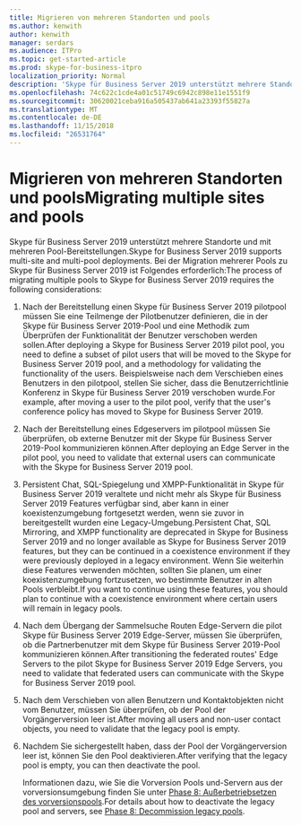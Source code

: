 ```yaml
---
title: Migrieren von mehreren Standorten und pools
ms.author: kenwith
author: kenwith
manager: serdars
ms.audience: ITPro
ms.topic: get-started-article
ms.prod: skype-for-business-itpro
localization_priority: Normal
description: 'Skype für Business Server 2019 unterstützt mehrere Standorte und mit mehreren Pool-Bereitstellungen. Bei der Migration mehrerer Pools zu Skype für Business Server 2019 ist Folgendes erforderlich:'
ms.openlocfilehash: 74c622c1cde4a01c51749c6942c898e11e1551f9
ms.sourcegitcommit: 30620021ceba916a505437ab641a23393f55827a
ms.translationtype: MT
ms.contentlocale: de-DE
ms.lasthandoff: 11/15/2018
ms.locfileid: "26531764"
---
```

# <a name="migrating-multiple-sites-and-pools"></a><span data-ttu-id="f3249-104">Migrieren von mehreren Standorten und pools</span><span class="sxs-lookup"><span data-stu-id="f3249-104">Migrating multiple sites and pools</span></span>

<span data-ttu-id="f3249-105">Skype für Business Server 2019 unterstützt mehrere Standorte und mit mehreren Pool-Bereitstellungen.</span><span class="sxs-lookup"><span data-stu-id="f3249-105">Skype for Business Server 2019 supports multi-site and multi-pool deployments.</span></span> <span data-ttu-id="f3249-106">Bei der Migration mehrerer Pools zu Skype für Business Server 2019 ist Folgendes erforderlich:</span><span class="sxs-lookup"><span data-stu-id="f3249-106">The process of migrating multiple pools to Skype for Business Server 2019 requires the following considerations:</span></span> 
  
1. <span data-ttu-id="f3249-107">Nach der Bereitstellung einen Skype für Business Server 2019 pilotpool müssen Sie eine Teilmenge der Pilotbenutzer definieren, die in der Skype für Business Server 2019-Pool und eine Methodik zum Überprüfen der Funktionalität der Benutzer verschoben werden sollen.</span><span class="sxs-lookup"><span data-stu-id="f3249-107">After deploying a Skype for Business Server 2019 pilot pool, you need to define a subset of pilot users that will be moved to the Skype for Business Server 2019 pool, and a methodology for validating the functionality of the users.</span></span> <span data-ttu-id="f3249-108">Beispielsweise nach dem Verschieben eines Benutzers in den pilotpool, stellen Sie sicher, dass die Benutzerrichtlinie Konferenz in Skype für Business Server 2019 verschoben wurde.</span><span class="sxs-lookup"><span data-stu-id="f3249-108">For example, after moving a user to the pilot pool, verify that the user's conference policy has moved to Skype for Business Server 2019.</span></span> 
    
2. <span data-ttu-id="f3249-109">Nach der Bereitstellung eines Edgeservers im pilotpool müssen Sie überprüfen, ob externe Benutzer mit der Skype für Business Server 2019-Pool kommunizieren können.</span><span class="sxs-lookup"><span data-stu-id="f3249-109">After deploying an Edge Server in the pilot pool, you need to validate that external users can communicate with the Skype for Business Server 2019 pool.</span></span>

3. <span data-ttu-id="f3249-110">Persistent Chat, SQL-Spiegelung und XMPP-Funktionalität in Skype für Business Server 2019 veraltete und nicht mehr als Skype für Business Server 2019 Features verfügbar sind, aber kann in einer koexistenzumgebung fortgesetzt werden, wenn sie zuvor in bereitgestellt wurden eine Legacy-Umgebung.</span><span class="sxs-lookup"><span data-stu-id="f3249-110">Persistent Chat, SQL Mirroring, and XMPP functionality are deprecated in Skype for Business Server 2019 and no longer available as Skype for Business Server 2019 features, but they can be continued in a coexistence environment if they were previously deployed in a legacy environment.</span></span> <span data-ttu-id="f3249-111">Wenn Sie weiterhin diese Features verwenden möchten, sollten Sie planen, um einer koexistenzumgebung fortzusetzen, wo bestimmte Benutzer in alten Pools verbleibt.</span><span class="sxs-lookup"><span data-stu-id="f3249-111">If you want to continue using these features, you should plan to continue with a coexistence environment where certain users will remain in legacy pools.</span></span>
    
4. <span data-ttu-id="f3249-112">Nach dem Übergang der Sammelsuche Routen Edge-Servern die pilot Skype für Business Server 2019 Edge-Server, müssen Sie überprüfen, ob die Partnerbenutzer mit dem Skype für Business Server 2019-Pool kommunizieren können.</span><span class="sxs-lookup"><span data-stu-id="f3249-112">After transitioning the federated routes' Edge Servers to the pilot Skype for Business Server 2019 Edge Servers, you need to validate that federated users can communicate with the Skype for Business Server 2019 pool.</span></span>
    
5. <span data-ttu-id="f3249-113">Nach dem Verschieben von allen Benutzern und Kontaktobjekten nicht vom Benutzer, müssen Sie überprüfen, ob der Pool der Vorgängerversion leer ist.</span><span class="sxs-lookup"><span data-stu-id="f3249-113">After moving all users and non-user contact objects, you need to validate that the legacy pool is empty.</span></span>
    
6. <span data-ttu-id="f3249-114">Nachdem Sie sichergestellt haben, dass der Pool der Vorgängerversion leer ist, können Sie den Pool deaktivieren.</span><span class="sxs-lookup"><span data-stu-id="f3249-114">After verifying that the legacy pool is empty, you can then deactivate the pool.</span></span> 
    
    <span data-ttu-id="f3249-115">Informationen dazu, wie Sie die Vorversion Pools und-Servern aus der vorversionsumgebung finden Sie unter [Phase 8: Außerbetriebsetzen des vorversionspools](phase-8-decommission-legacy-pools.md).</span><span class="sxs-lookup"><span data-stu-id="f3249-115">For details about how to deactivate the legacy pool and servers, see [Phase 8: Decommission legacy pools](phase-8-decommission-legacy-pools.md).</span></span>
    

